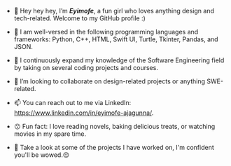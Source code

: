 - 👋 Hey hey hey, I’m **_Eyimofe_**, a fun girl who loves anything design and tech-related. Welcome to my GitHub profile :)

- 💪 I am well-versed in the following programming languages and frameworks: Python, C++, HTML, Swift UI, Turtle, Tkinter, Pandas, and JSON.

- 🌱 I continuously expand my knowledge of the Software Engineering field by taking on several coding projects and courses.

- 💞️ I’m looking to collaborate on design-related projects or anything SWE-related. 

- 📫 You can reach out to me via LinkedIn: https://www.linkedin.com/in/eyimofe-ajagunna/.

- 😗 Fun fact: I love reading novels, baking delicious treats, or watching movies in my spare time.
  
- 🤩 Take a look at some of the projects I have worked on, I'm confident you'll be wowed.😌

